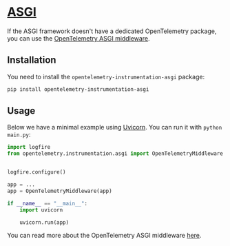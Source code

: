 # [ASGI][asgi]

If the ASGI framework doesn't have a dedicated OpenTelemetry package, you can use the
[OpenTelemetry ASGI middleware][opentelemetry-asgi].

## Installation

You need to install the `opentelemetry-instrumentation-asgi` package:

```bash
pip install opentelemetry-instrumentation-asgi
```

## Usage

Below we have a minimal example using [Uvicorn][uvicorn]. You can run it with `python main.py`:

```py title="main.py"
import logfire
from opentelemetry.instrumentation.asgi import OpenTelemetryMiddleware


logfire.configure()

app = ...
app = OpenTelemetryMiddleware(app)

if __name__ == "__main__":
    import uvicorn

    uvicorn.run(app)
```

You can read more about the OpenTelemetry ASGI middleware [here][opentelemetry-asgi].

[asgi]: https://asgi.readthedocs.io/en/latest/
[opentelemetry-asgi]: https://opentelemetry-python-contrib.readthedocs.io/en/latest/instrumentation/asgi/asgi.html
[uvicorn]: https://www.uvicorn.org/

